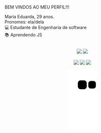 BEM VINDOS AO MEU PERFIL!!!

Maria Eduarda, 29 anos.<br>
Pronomes: ela/dela<br>
💻 Estudante de Engenharia de software<br>
📚 Aprendendo JS<br>
<br>
<div align="center">
  <img height="130em" src="https://github-readme-stats.vercel.app/api/top-langs/?username=mareduds&layout=compact&langs_count=7&theme=radical"/>
  <img height="130em" src="https://github-readme-stats.vercel.app/api?username=mareduds&theme=radical&show_icons=true"/>
</div>

<br>
<div align="center"> 
    <a href="https://instagram.com/_informare" target="_blank"><img src="https://img.shields.io/badge/-Instagram-%23E4405F?style=for-the-badge&logo=instagram&logoColor=white" target="_blank"></a>
 	  <a href = "mailto:eduardasouz4@gmail.com"><img src="https://img.shields.io/badge/-Gmail-%23333?style=for-the-badge&logo=gmail&logoColor=white" target="_blank"></a>
    <a href="https://www.linkedin.com/in/mareduds" target="_blank"><img src="https://img.shields.io/badge/-LinkedIn-%230077B5?style=for-the-badge&logo=linkedin&logoColor=white" target="_blank"></a> 
 
  ![Snake animation](https://github.com/rafaballerini/rafaballerini/blob/output/github-contribution-grid-snake.svg)
 
</div>
